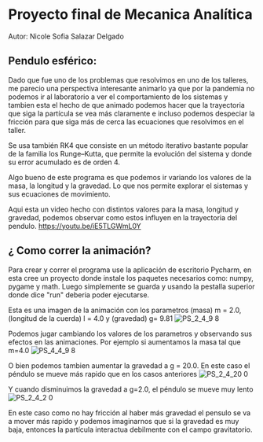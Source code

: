 # Proyecto final de Mecanica Analítica
Autor: Nicole Sofia Salazar Delgado

## Pendulo esférico:

Dado que fue uno de los problemas que resolvimos en uno de los talleres, me parecio una perspectiva interesante animarlo ya que por la pandemia no podemos ir al laboratorio a ver el comportamiento de los sistemas y tambien esta el hecho de que animado podemos hacer que la trayectoria que siga la partícula se vea más claramente e incluso podemos despeciar la fricción para que siga más de cerca las ecuaciones que resolvimos en el taller.

Se usa también RK4 que consiste en un método iterativo bastante popular de la familia los Runge–Kutta, que permite la evolución del sistema y donde su error acumulado es de orden 4.

Algo bueno de este programa es que podemos ir variando los valores de la masa, la longitud y la gravedad. Lo que nos permite explorar el sistemas y sus ecuaciones de movimiento.

Aqui esta un video hecho con distintos valores para la masa, longitud y gravedad, podemos observar como estos influyen en la trayectoria del pendulo.
https://youtu.be/iE5TLGWmL0Y

## ¿ Como correr la animación?
Para crear y correr el programa use la aplicación de escritorio Pycharm, en esta cree un proyecto donde instale los paquetes necesarios como: numpy, pygame y math. Luego simplemente se guarda y usando la pestalla superior donde dice "run" deberia poder ejecutarse.

Esta es una imagen de la animación con los parametros (masa) m = 2.0, (longitud de la cuerda) l = 4.0 y (gravedad) g= 9.81
![PS_2_4_9 8](https://user-images.githubusercontent.com/61853949/132080885-0a28ce70-bd3a-4d40-b68d-5917befada38.PNG)

Podemos jugar cambiando los valores de los parametros y observando sus efectos en las animaciones. Por ejemplo si aumentamos la masa tal que m=4.0
![PS_4_4_9 8](https://user-images.githubusercontent.com/61853949/132080922-f44ba515-67a3-43f8-be73-77a93242c442.PNG)

O bien podemos tambien aumentar la gravedad a g = 20.0. En este caso el péndulo se mueve más rapido que en los casos anteriores
![PS_2_4_20 0](https://user-images.githubusercontent.com/61853949/132081021-871a0d9d-0771-4c28-b157-82bd08963dbc.PNG)

Y cuando disminuimos la gravedad a g=2.0, el péndulo se mueve muy lento
![PS_2_4_2 0](https://user-images.githubusercontent.com/61853949/132081103-bd3007f5-7e2c-49f4-a563-a5b9dd667c94.PNG)

En este caso como no hay fricción al haber más gravedad el pensulo se va a mover más rapido y podemos imaginarnos que si la gravedad es muy baja, entonces la partícula interactua debilmente con el campo gravitatorio.




